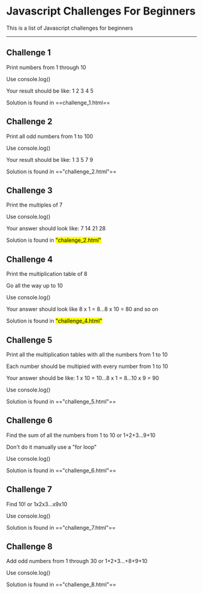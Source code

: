 # Javascript Challenges For Beginners
This is a list of Javascript challenges for beginners

---

## Challenge 1

Print numbers from 1 through 10

Use console.log()

Your result should be like: 1
                            2
                            3
                            4
                            5

Solution is found in ==challenge_1.html==

## Challenge 2

Print all odd numbers from 1 to 100

Use console.log()

Your result should be like: 1
                            3
                            5
                            7
                            9

Solution is found in =="challenge_2.html"==

## Challenge 3

Print the multiples of 7

Use console.log()

Your answer should look like:   7
                                14
                                21
                                28

Solution is found in <mark style="background-color: #FFFF00">"chalenge_2.html"</mark>  


## Challenge 4

Print the multiplication table of 8

Go all the way up to 10

Use console.log()

Your answer should look like 8 x 1 = 8...8 x 10 = 80 and so on

Solution is found in <mark>"challenge_4.html"</mark>

## Challenge 5

Print all the multiplication tables with all the numbers from 1 to 10

Each number should be multipied with every number from 1 to 10

Your answer should be like: 1 x 10 = 10...8 x 1 = 8...10 x 9 = 90

Use console.log()

Solution is found in =="challenge_5.html"==

## Challenge 6

Find the sum of all the numbers from 1 to 10 or 1+2+3...9+10

Don't do it manually use a "for loop"

Use console.log()

Solution is found in =="challenge_6.html"==

## Challenge 7

Find 10! or 1x2x3...x9x10

Use console.log()

Solution is found in =="challenge_7.html"==

## Challenge 8

Add odd numbers from 1 through 30 or 1+2+3...+8+9+10

Use console.log()

Solution is found in =="challenge_8.html"==